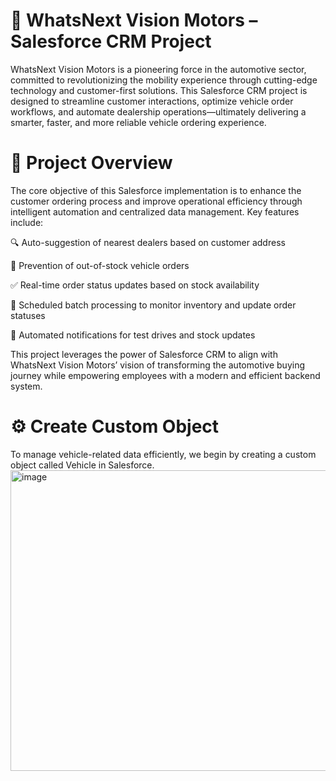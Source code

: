 # 🚗 WhatsNext Vision Motors – Salesforce CRM Project

WhatsNext Vision Motors is a pioneering force in the automotive sector, committed to revolutionizing the mobility experience through cutting-edge technology and customer-first solutions. This Salesforce CRM project is designed to streamline customer interactions, optimize vehicle order workflows, and automate dealership operations—ultimately delivering a smarter, faster, and more reliable vehicle ordering experience.

# 📌 Project Overview

The core objective of this Salesforce implementation is to enhance the customer ordering process and improve operational efficiency through intelligent automation and centralized data management. Key features include:

🔍 Auto-suggestion of nearest dealers based on customer address

🚫 Prevention of out-of-stock vehicle orders

✅ Real-time order status updates based on stock availability

🔁 Scheduled batch processing to monitor inventory and update order statuses

📧 Automated notifications for test drives and stock updates

This project leverages the power of Salesforce CRM to align with WhatsNext Vision Motors’ vision of transforming the automotive buying journey while empowering employees with a modern and efficient backend system.

# ⚙️ Create Custom Object
To manage vehicle-related data efficiently, we begin by creating a custom object called Vehicle in Salesforce.
<img width="940" height="481" alt="image" src="https://github.com/user-attachments/assets/ab58c273-be6c-4982-bec9-c14a09c530e8" />

